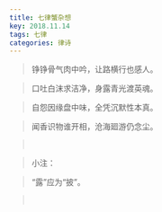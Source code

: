 ```yaml
---
title: 七律蟹杂想
key: 2018.11.14
tags: 七律
categories: 律诗
---
```


<blockquote class="blockquote-center">铮铮骨气肉中吟，让路横行也感人。
</blockquote>
<blockquote class="blockquote-center">口吐白沫求洁净，身露青光渡英魂。
</blockquote>
<blockquote class="blockquote-center">自怨因缘盘中味，全凭沉默性本真。
</blockquote>
<blockquote class="blockquote-center">闻香识物谁开相，沧海廻游仍念尘。
</blockquote>
<blockquote class="blockquote-center"></br>
</blockquote>
<blockquote class="blockquote-center">小注：
</blockquote>
<blockquote class="blockquote-center">“露”应为“披”。
</blockquote>
<blockquote class="blockquote-center"></br>
</blockquote>

